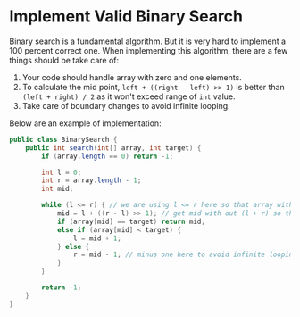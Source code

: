 # Implement Valid Binary Search

Binary search is a fundamental algorithm. But it is very hard to implement a 100 percent correct one.
When implementing this algorithm, there are a few things should be take care of:

1. Your code should handle array with zero and one elements.
2. To calculate the mid point, `left + ((right - left) >> 1)` is better than `(left + right) / 2`
as it won't exceed range of `int` value.
3. Take care of boundary changes to avoid infinite looping.

Below are an example of implementation:

```java
public class BinarySearch {
    public int search(int[] array, int target) {
        if (array.length == 0) return -1;

        int l = 0;
        int r = array.length - 1;
        int mid;

        while (l <= r) { // we are using l <= r here so that array with only one elements will be handled
            mid = l + ((r - l) >> 1); // get mid with out (l + r) so that it won't exceed range
            if (array[mid] == target) return mid;
            else if (array[mid] < target) {
                l = mid + 1;
            } else {
                r = mid - 1; // minus one here to avoid infinite looping.
            }
        }

        return -1;
    }
}
```
